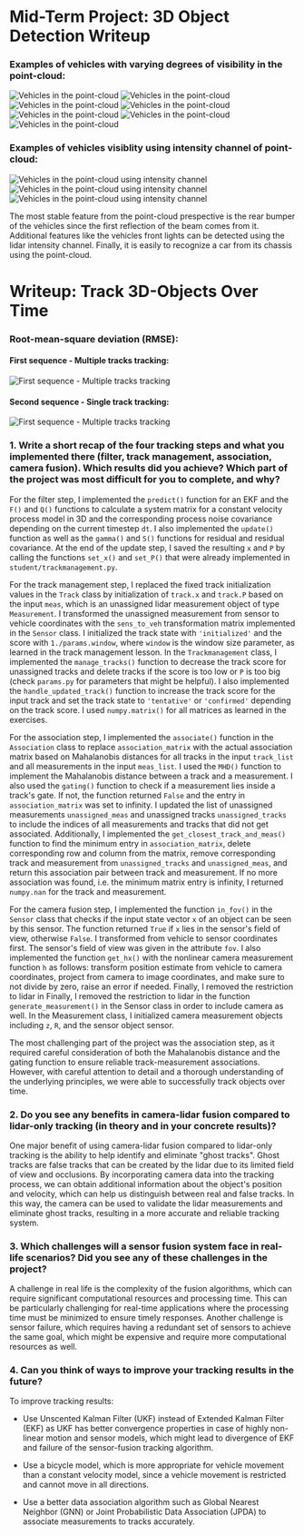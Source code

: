 # Mid-Term Project: 3D Object Detection Writeup 


### Examples of vehicles with varying degrees of visibility in the point-cloud:
</picture>
  <img alt="Vehicles in the point-cloud" src="./img/1.png" class="center">
</picture>
</picture>
  <img alt="Vehicles in the point-cloud" src="./img/2.png" class="center">
</picture>
</picture>
  <img alt="Vehicles in the point-cloud" src="./img/3.png" class="center">
</picture>
</picture>
  <img alt="Vehicles in the point-cloud" src="./img/4.png" class="center">
</picture>
</picture>
  <img alt="Vehicles in the point-cloud" src="./img/5.png" class="center">
</picture>
</picture>
  <img alt="Vehicles in the point-cloud" src="./img/6.png" class="center">
</picture>
</picture>
  <img alt="Vehicles in the point-cloud" src="./img/7.png" class="center">
</picture>


### Examples of vehicles visiblity using intensity channel of point-cloud:

</picture>
  <img alt="Vehicles in the point-cloud using intensity channel" src="./img/8.png" class="center">
</picture>
</picture>
  <img alt="Vehicles in the point-cloud using intensity channel" src="./img/9.png" class="center">
</picture>
</picture>
  <img alt="Vehicles in the point-cloud using intensity channel" src="./img/10.png" class="center">
</picture>


The most stable feature from the point-cloud prespective is the rear bumper of the vehicles since the first reflection of the beam comes from it. Additional features like the vehicles front lights can be detected using the lidar intensity channel. Finally, it is easily to recognize a car from its chassis using the point-cloud.


# Writeup: Track 3D-Objects Over Time

### Root-mean-square deviation (RMSE):

#### First sequence - Multiple tracks tracking:

</picture>
  <img alt="First sequence - Multiple tracks tracking" src="./img/RMSEpng_sequence_1.png" class="center">
</picture>

#### Second sequence - Single track tracking:

</picture>
  <img alt="First sequence - Multiple tracks tracking" src="./img/RMSEpng_sequence_2.png" class="center">
</picture>


### 1. Write a short recap of the four tracking steps and what you implemented there (filter, track management, association, camera fusion). Which results did you achieve? Which part of the project was most difficult for you to complete, and why?

For the filter step, I implemented the `predict()` function for an EKF and the `F()` and `Q()` functions to calculate a system matrix for a constant velocity process model in 3D and the corresponding process noise covariance depending on the current timestep `dt`. I also implemented the `update()` function as well as the `gamma()` and `S()` functions for residual and residual covariance. At the end of the update step, I saved the resulting `x` and `P` by calling the functions `set_x()` and `set_P()` that were already implemented in `student/trackmanagement.py`.

For the track management step, I replaced the fixed track initialization values in the `Track` class by initialization of `track.x` and `track.P` based on the input `meas`, which is an unassigned lidar measurement object of type `Measurement`. I transformed the unassigned measurement from sensor to vehicle coordinates with the `sens_to_veh` transformation matrix implemented in the `Sensor` class. I initialized the track state with `'initialized'` and the score with `1./params.window`, where `window` is the window size parameter, as learned in the track management lesson. In the `Trackmanagement` class, I implemented the `manage_tracks()` function to decrease the track score for unassigned tracks and delete tracks if the score is too low or `P` is too big (check `params.py` for parameters that might be helpful). I also implemented the `handle_updated_track()` function to increase the track score for the input track and set the track state to `'tentative'` or `'confirmed'` depending on the track score. I used `numpy.matrix()` for all matrices as learned in the exercises.

For the association step, I implemented the `associate()` function in the `Association` class to replace `association_matrix` with the actual association matrix based on Mahalanobis distances for all tracks in the input `track_list` and all measurements in the input `meas_list`. I used the `MHD()` function to implement the Mahalanobis distance between a track and a measurement. I also used the `gating()` function to check if a measurement lies inside a track's gate. If not, the function returned `False` and the entry in `association_matrix` was set to infinity. I updated the list of unassigned measurements `unassigned_meas` and unassigned tracks `unassigned_tracks` to include the indices of all measurements and tracks that did not get associated. Additionally, I implemented the `get_closest_track_and_meas()` function to find the minimum entry in `association_matrix`, delete corresponding row and column from the matrix, remove corresponding track and measurement from `unassigned_tracks` and `unassigned_meas`, and return this association pair between track and measurement. If no more association was found, i.e. the minimum matrix entry is infinity, I returned `numpy.nan` for the track and measurement.

For the camera fusion step, I implemented the function `in_fov()` in the `Sensor` class that checks if the input state vector `x` of an object can be seen by this sensor. The function returned `True` if `x` lies in the sensor's field of view, otherwise `False`. I transformed from vehicle to sensor coordinates first. The sensor's field of view was given in the attribute `fov`. I also implemented the function `get_hx()` with the nonlinear camera measurement function `h` as follows: transform position estimate from vehicle to camera coordinates, project from camera to image coordinates, and make sure to not divide by zero, raise an error if needed. Finally, I removed the restriction to lidar in
Finally, I removed the restriction to lidar in the function `generate_measurement()` in the Sensor class in order to include camera as well. In the Measurement class, I initialized camera measurement objects including `z`, `R`, and the sensor object sensor.

The most challenging part of the project was the association step, as it required careful consideration of both the Mahalanobis distance and the gating function to ensure reliable track-measurement associations. However, with careful attention to detail and a thorough understanding of the underlying principles, we were able to successfully track objects over time.


### 2. Do you see any benefits in camera-lidar fusion compared to lidar-only tracking (in theory and in your concrete results)? 

One major benefit of using camera-lidar fusion compared to lidar-only tracking is the ability to help identify and eliminate "ghost tracks". Ghost tracks are false tracks that can be created by the lidar due to its limited field of view and occlusions. By incorporating camera data into the tracking process, we can obtain additional information about the object's position and velocity, which can help us distinguish between real and false tracks. In this way, the camera can be used to validate the lidar measurements and eliminate ghost tracks, resulting in a more accurate and reliable tracking system.

### 3. Which challenges will a sensor fusion system face in real-life scenarios? Did you see any of these challenges in the project?

A challenge in real life is the complexity of the fusion algorithms, which can require significant computational resources and processing time. This can be particularly challenging for real-time applications where the processing time must be minimized to ensure timely responses. Another challenge is sensor failure, which requires having a redundant set of sensors to achieve the same goal, which might be expensive and require more computational resources as well.


### 4. Can you think of ways to improve your tracking results in the future?

To improve tracking results:

- Use Unscented Kalman Filter (UKF) instead of Extended Kalman Filter (EKF) as UKF has better convergence properties in case of highly non-linear motion and sensor models, which might lead to divergence of EKF and failure of the sensor-fusion tracking algorithm.

- Use a bicycle model, which is more appropriate for vehicle movement than a constant velocity model, since a vehicle movement is restricted and cannot move in all directions.

- Use a better data association algorithm such as Global Nearest Neighbor (GNN) or Joint Probabilistic Data Association (JPDA) to associate measurements to tracks accurately.
